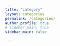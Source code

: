 ```yaml
---
title: "category"
layout: categories
permalink: /categories/
author_profile: true
# sidebar_main: true
sidebar_main: false

---
```



